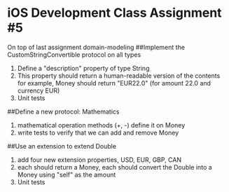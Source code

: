 # iOS Development Class Assignment #5
On top of last assignment domain-modeling
##Implement the CustomStringConvertible protocol on all types
  1. Define a "description" property of type String
  2. This property should return a human-readable version of the contents
  for example, Money should return "EUR22.0" (for amount 22.0 and currency EUR)
  3. Unit tests
  
##Define a new protocol: Mathematics
  1. mathematical operation methods (+, -) define it on Money
  2. write tests to verify that we can add and remove Money
  
##Use an extension to extend Double
  1. add four new extension properties, USD, EUR, GBP, CAN
  2. each should return a Money, each should convert the Double into a Money using "self" as the amount
  3. Unit tests
